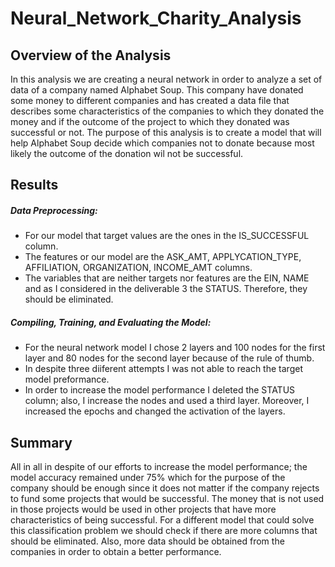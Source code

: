 # Neural_Network_Charity_Analysis
## Overview of the Analysis
In this analysis we are creating a neural network in order to analyze a set of data of a company named Alphabet Soup. This company have donated some money to different companies and has created a data file that describes some characteristics of the companies to which they donated the money and if the outcome of the project to which they donated was successful or not. The purpose of this analysis is to create a model that will help Alphabet Soup decide which companies not to donate because most likely the outcome of the donation wil not be successful. 
## Results
##### Data Preprocessing:
  * For our model that target values are the ones in the IS_SUCCESSFUL column.
  * The features or our model are the ASK_AMT, APPLYCATION_TYPE, AFFILIATION, ORGANIZATION, INCOME_AMT columns.
  * The variables that are neither targets nor features are the EIN, NAME and as I considered in the deliverable 3 the STATUS. Therefore, they should be eliminated.
  
##### Compiling, Training, and Evaluating the Model:
  * For the neural network model I chose 2 layers and 100 nodes for the first layer and 80 nodes for the second layer because of the rule of thumb.
  * In despite three diiferent attempts I was not able to reach the target model preformance.
  * In order to increase the model performance I deleted the STATUS column; also, I increase the nodes and used a third layer. Moreover, I increased the epochs and changed the activation of the layers.
  
## Summary
All in all in despite of our efforts to increase the model performance; the model accuracy remained under 75% which for the purpose of the company should be enough since it does not matter if the company rejects to fund some projects that would be successful. The money that is not used in those projects would be used in other projects that have more characteristics of being successful.
For a different model that could solve this classification problem we should check if there are more columns that should be eliminated. Also, more data should be obtained from the companies in order to obtain a better performance.
